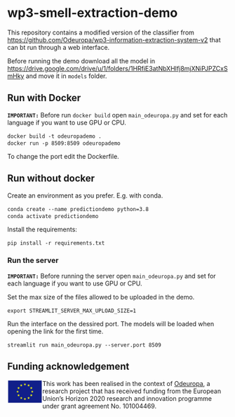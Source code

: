 # wp3-smell-extraction-demo

This repository contains a modified version of the classifier from https://github.com/Odeuropa/wp3-information-extraction-system-v2 that can bt run through a web interface.

Before running the demo download all the model in https://drive.google.com/drive/u/1/folders/1HRfiE3atNbXHIfj8mjXNiPJPZCxSmHky and move it in `models` folder.


## Run with Docker
__`IMPORTANT:`__ Before run `docker build` open `main_odeuropa.py` and set for each language if you want to use GPU or CPU.


```
docker build -t odeuropademo .
docker run -p 8509:8509 odeuropademo
```
To change the port edit the Dockerfile.

## Run without docker
Create an environment as you prefer. E.g. with conda.

```
conda create --name predictiondemo python=3.8
conda activate predictiondemo
```

Install the requirements:
```
pip install -r requirements.txt
```

### Run the server
__`IMPORTANT:`__ Before running the server open `main_odeuropa.py` and set for each language if you want to use GPU or CPU.

Set the max size of the files allowed to be uploaded in the demo.
```
export STREAMLIT_SERVER_MAX_UPLOAD_SIZE=1
```

Run the interface on the dessired port. The models will be loaded when opening the link for the first time.
```
streamlit run main_odeuropa.py --server.port 8509
```



## Funding acknowledgement

<img src="https://github.com/Odeuropa/.github/raw/main/profile/eu-logo.png" width="80" height="54" align="left" alt="EU logo" />

This work has been realised in the context of [Odeuropa](https://odeuropa.eu/), a research project that has received funding from the European Union’s Horizon 2020 research and innovation programme under grant agreement No. 101004469.

